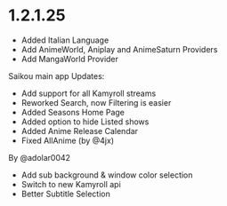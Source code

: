 # 1.2.1.25

- Added Italian Language
- Add AnimeWorld, Aniplay and AnimeSaturn Providers
- Add MangaWorld Provider

Saikou main app Updates:
- Add support for all Kamyroll streams
- Reworked Search, now Filtering is easier
- Added Seasons Home Page
- Added option to hide Listed shows
- Added Anime Release Calendar
- Fixed AllAnime (by @4jx)

By @adolar0042
- Add sub background & window color selection
- Switch to new Kamyroll api
- Better Subtitle Selection